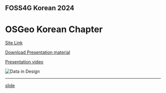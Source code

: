 ## FOSS4G Korean 2024

# OSGeo Korean Chapter

[Site Link](https://foss4g.osgeo.kr/conference)

[Download Presentation material](https://namjulee.github.io/njs-lab-public/project/2024-foss4g-korea/2024-foss4g-korea.pdf)

[Presentation video]()

![Data in Design](https://namjulee.github.io/njs-lab-public/project/2024-foss4g-korea/2024-foss4g-korea.jpg)

----
[slide](https://docs.google.com/presentation/d/1OBy0uTyahZeRwe2GOi7xhQ9cMeNtUT3x5_Rtm5tTtKs)

